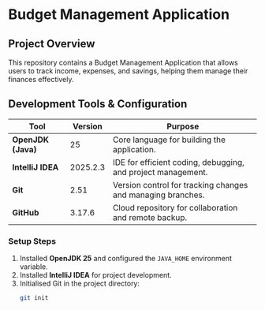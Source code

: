 # Budget Management Application

## Project Overview

This repository contains a Budget Management Application that allows users to track income, expenses, and savings, helping them manage their finances effectively.

## Development Tools & Configuration

| Tool               | Version | Purpose |
|--------------------|---------|---------|
| **OpenJDK (Java)** | 25      | Core language for building the application. |
| **IntelliJ IDEA**  | 2025.2.3 | IDE for efficient coding, debugging, and project management. |
| **Git**            | 2.51    | Version control for tracking changes and managing branches. |
| **GitHub**         | 3.17.6  | Cloud repository for collaboration and remote backup. |

### Setup Steps

1. Installed **OpenJDK 25** and configured the `JAVA_HOME` environment variable.
2. Installed **IntelliJ IDEA** for project development.
3. Initialised Git in the project directory:
   ```bash
   git init
